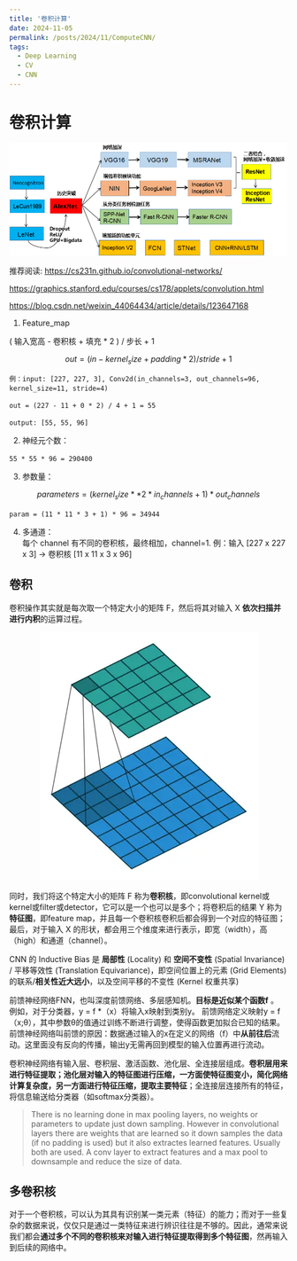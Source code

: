 ```yaml
---
title: '卷积计算'
date: 2024-11-05
permalink: /posts/2024/11/ComputeCNN/
tags:
  - Deep Learning
  - CV
  - CNN
---
```


# 卷积计算

<div style="text-align: center;">
  <img src="/images/CNN_history.png" alt="conv" style="width: auto; height: auto;">
</div>

推荐阅读: <https://cs231n.github.io/convolutional-networks/>

<https://graphics.stanford.edu/courses/cs178/applets/convolution.html>

<https://blog.csdn.net/weixin_44064434/article/details/123647168>


1. Feature_map

( 输入宽高 - 卷积核 + 填充 * 2 ) / 步长 + 1

$$ out = (in - kernel_size + padding * 2) / stride + 1 $$

`例：input: [227, 227, 3], Conv2d(in_channels=3, out_channels=96, kernel_size=11, stride=4)`

`out = (227 - 11 + 0 * 2) / 4 + 1 = 55`

`output: [55, 55, 96]`

2. 神经元个数：

` 55 * 55 * 96 = 290400 `

3. 参数量：

$$ parameters = (kernel_size ** 2 * in_channels + 1) * out_channels $$

`param = (11 * 11 * 3 + 1) * 96 = 34944`

4. 多通道： \
   每个 channel 有不同的卷积核，最终相加，channel=1.
   例：输入 [227 x 227 x 3] -> 卷积核 [11 x 11 x 3 x 96]
   

## 卷积

卷积操作其实就是每次取一个特定大小的矩阵 F，然后将其对输入 X **依次扫描并进行内积**的运算过程。

<div style="text-align: center;">
  <img src="/images/conv.webp" alt="conv" style="width: auto; height: auto;">
</div>


同时，我们将这个特定大小的矩阵 F 称为**卷积核**，即convolutional kernel或kernel或filter或detector，它可以是一个也可以是多个；将卷积后的结果 Y 称为**特征图**，即feature map，并且每一个卷积核卷积后都会得到一个对应的特征图；最后，对于输入 X 的形状，都会用三个维度来进行表示，即宽（width），高（high）和通道（channel）。

CNN 的 Inductive Bias 是 **局部性** (Locality) 和 **空间不变性** (Spatial Invariance) / 平移等效性 (Translation Equivariance)，即空间位置上的元素 (Grid Elements) 的联系/**相关性近大远小**，以及空间平移的不变性 (Kernel 权重共享)

前馈神经网络FNN，也叫深度前馈网络、多层感知机。**目标是近似某个函数f** 。 例如，对于分类器，y = f *（x）将输入x映射到类别y。 前馈网络定义映射y = f（x;θ），其中参数θ的值通过训练不断进行调整，使得函数更加拟合已知的结果。前馈神经网络叫前馈的原因：数据通过输入的x在定义的网络（f）中**从前往后**流动。这里面没有反向的传播，输出y无需再回到模型的输入位置再进行流动。

卷积神经网络有输入层、卷积层、激活函数、池化层、全连接层组成。**卷积层用来进行特征提取；池化层对输入的特征图进行压缩，一方面使特征图变小，简化网络计算复杂度，另一方面进行特征压缩，提取主要特征**；全连接层连接所有的特征，将信息输送给分类器（如softmax分类器）。
> There is no learning done in max pooling layers, no weights or parameters to update just down sampling. However in convolutional layers there are weights that are learned so it down samples the data (if no padding is used) but it also extractes learned features.
Usually both are used. A conv layer to extract features and a max pool to downsample and reduce the size of data.

## 多卷积核

对于一个卷积核，可以认为其具有识别某一类元素（特征）的能力；而对于一些复杂的数据来说，仅仅只是通过一类特征来进行辨识往往是不够的。因此，通常来说我们都会**通过多个不同的卷积核来对输入进行特征提取得到多个特征图**，然再输入到后续的网络中。

